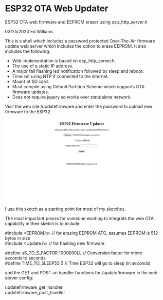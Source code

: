 # ESP32 OTA Web Updater

ESP32 OTA web firmware and EEPROM eraser using esp_http_server.h

03/25/2020 Ed Williams 

This is a shell which includes a password protected Over-The-Air firmware update 
web server which includes the option to erase EEPROM. It also includes the following:

  - Web implementation is based on esp_http_server.h.
  - The use of a static IP address.
  - A major fail flashing led notification followed by sleep and reboot.
  - Time set using NTP if connected to the internet.
  - Mount of SD card.
  - Must compile using Default Partition Scheme which supports OTA firmware updates.
  - Does not require jquery so works over standalone network.

Visit the web site <IP>/updatefirmware and enter the password to upload new firmware 
to the ESP32. 

![ESPOTAWebUpdater](https://github.com/mtnbkr88/ESP32OTAWebUpdater/blob/master/ESP32%20Firmware%20Updater.png)

I use this sketch as a starting point for most of my sketches.

The most important pieces for someone wanting to integrate the web OTA capability in
their sketch is to include:

#include <EEPROM.h>  // for erasing EEPROM ATO, assumes EEPROM is 512 bytes in size  
#include <Update.h>  // for flashing new firmware  

#define uS_TO_S_FACTOR 1000000LL  // Conversion factor for micro seconds to seconds  
#define TIME_TO_SLEEP5S  5        // Time ESP32 will go to sleep (in seconds)  

and the GET and POST uri handler functions for /updatefirmware in the web server config:

updatefirmware_get_handler  
updatefirmware_post_handler  

